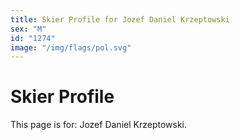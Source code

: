 ```yaml
---
title: Skier Profile for Jozef Daniel Krzeptowski
sex: "M"
id: "1274"
image: "/img/flags/pol.svg" 
---
```


# Skier Profile

This page is for: Jozef Daniel Krzeptowski.
    